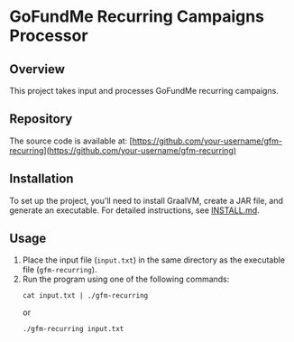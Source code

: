 # GoFundMe Recurring Campaigns Processor

## Overview
This project takes input and processes GoFundMe recurring campaigns.

## Repository
The source code is available at: [https://github.com/your-username/gfm-recurring](https://github.com/your-username/gfm-recurring)

## Installation
To set up the project, you'll need to install GraalVM, create a JAR file, and generate an executable. For detailed instructions, see [INSTALL.md](INSTALL.md).

## Usage
1. Place the input file (`input.txt`) in the same directory as the executable file (`gfm-recurring`).
2. Run the program using one of the following commands:
   ```shell
   cat input.txt | ./gfm-recurring
   ```
   or
   ```shell
   ./gfm-recurring input.txt
   ```
